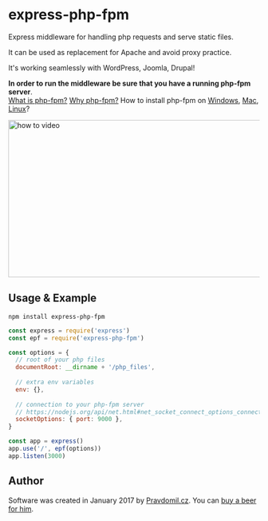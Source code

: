 # express-php-fpm
Express middleware for handling php requests and serve static files.

It can be used as replacement for Apache and avoid proxy practice.

It's working seamlessly with WordPress, Joomla, Drupal!

**In order to run the middleware be sure that you have a running php-fpm server**.  
[What is php-fpm?](http://fastjoomlahost.com/mod_php-fastcgi-php-fpm-server)
[Why php-fpm?](http://serverfault.com/a/645765/393463)
How to install php-fpm on
[Windows](http://stackoverflow.com/questions/4539670/php-fpm-for-windows),
[Mac](https://developerjack.com/blog/2016/08/26/Installing-PHP71-with-homebrew/),
[Linux](https://www.google.com/search?q=how+to+install+php-fpm+on+linux)?

[<img src="https://i.imgur.com/NuBnRsT.jpg" alt="how to video" width="560" height="315"/>](http://youtu.be/gqKaZO9epHM)

## Usage & Example
```
npm install express-php-fpm
```
``` js
const express = require('express')
const epf = require('express-php-fpm') 

const options = {
  // root of your php files
  documentRoot: __dirname + '/php_files',
  
  // extra env variables
  env: {},
  
  // connection to your php-fpm server
  // https://nodejs.org/api/net.html#net_socket_connect_options_connectlistener
  socketOptions: { port: 9000 },
}

const app = express()
app.use('/', epf(options)) 
app.listen(3000)

```

## Author
Software was created in January 2017 by [Pravdomil.cz](http://pravdomil.cz).
You can [buy a beer for him](https://www.paypal.com/cgi-bin/webscr?cmd=_s-xclick&hosted_button_id=BCL2X3AFQBAP2&item_name=express-php-fpm%20Beer).

